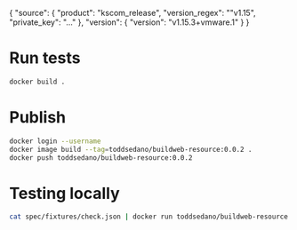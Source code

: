 {
    "source": {
        "product": "kscom_release",
        "version_regex": ""v1.15",
        "private_key": "..."
    },
    "version": { "version": "v1.15.3+vmware.1" }
}

# Run tests
```bash
docker build .
```

# Publish
```bash
docker login --username
docker image build --tag=toddsedano/buildweb-resource:0.0.2 .
docker push toddsedano/buildweb-resource:0.0.2
```

# Testing locally
```bash
cat spec/fixtures/check.json | docker run toddsedano/buildweb-resource:0.0.2 /opt/resource/check
```
